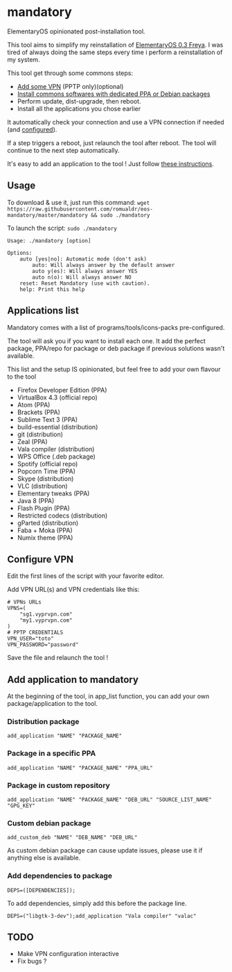 # mandatory

ElementaryOS opinionated post-installation tool.

This tool aims to simplify my reinstallation of [ElementaryOS 0.3 Freya](http://beta.elementary.io/). I was tired of always doing the same steps every time i perform a reinstallation of my system.

This tool get through some commons steps:
 * [Add some VPN](#configure-vpn) (PPTP only)(optional)
 * [Install commons softwares with dedicated PPA or Debian packages](#applications-list)
 * Perform update, dist-upgrade, then reboot.
 * Install all the applications you chose earlier

It automatically check your connection and use a VPN connection if needed (and [configured](#configure-vpn)).

If a step triggers a reboot, just relaunch the tool after reboot. The tool will continue to the next step automatically.

It's easy to add an application to the tool ! Just follow [these instructions](#add-application-to-mandatory).

## Usage

To download & use it, just run this command:
```wget https://raw.githubusercontent.com/romualdr/eos-mandatory/master/mandatory && sudo ./mandatory```

To launch the script:
```sudo ./mandatory```

```
Usage: ./mandatory [option]

Options:
    auto [yes|no]: Automatic mode (don't ask)
        auto: Will always answer by the default answer
        auto y(es): Will always answer YES
        auto n(o): Will always answer NO
    reset: Reset Mandatory (use with caution).
    help: Print this help
```

## Applications list

Mandatory comes with a list of programs/tools/icons-packs pre-configured.

The tool will ask you if you want to install each one.
It add the perfect package, PPA/repo for package or deb package if previous solutions wasn't available.

This list and the setup IS opinionated, but feel free to add your own flavour to the tool

 * Firefox Developer Edition (PPA)
 * VirtualBox 4.3 (official repo)
 * Atom (PPA)
 * Brackets (PPA)
 * Sublime Text 3 (PPA)
 * build-essential (distribution)
 * git (distribution)
 * Zeal (PPA)
 * Vala compiler (distribution)
 * WPS Office (.deb package)
 * Spotify (official repo)
 * Popcorn Time (PPA)
 * Skype (distribution)
 * VLC (distribution)
 * Elementary tweaks (PPA)
 * Java 8 (PPA)
 * Flash Plugin (PPA)
 * Restricted codecs (distribution)
 * gParted (distribution)
 * Faba + Moka (PPA)
 * Numix theme (PPA)

## Configure VPN

Edit the first lines of the script with your favorite editor.

Add VPN URL(s) and VPN credentials like this:
```
# VPNs URLs
VPNS=(
    "sg1.vyprvpn.com"
    "my1.vyprvpn.com"
)
# PPTP CREDENTIALS
VPN_USER="toto" 
VPN_PASSWORD="password"
```

Save the file and relaunch the tool !

## Add application to mandatory

At the beginning of the tool, in app_list function, you can add your own package/application to the tool.

### Distribution package
```add_application "NAME" "PACKAGE_NAME"```

### Package in a specific PPA
```add_application "NAME" "PACKAGE_NAME" "PPA_URL"```

### Package in custom repository
```add_application "NAME" "PACKAGE_NAME" "DEB_URL" "SOURCE_LIST_NAME" "GPG_KEY"```

### Custom debian package
```add_custom_deb "NAME" "DEB_NAME" "DEB_URL"```

As custom debian package can cause update issues, please use it if anything else is available.

### Add dependencies to package
``` DEPS=([DEPENDENCIES]); ```

To add dependencies, simply add this before the package line.

``` DEPS=("libgtk-3-dev");add_application "Vala compiler" "valac" ```

## TODO

 * Make VPN configuration interactive
 * Fix bugs ?
